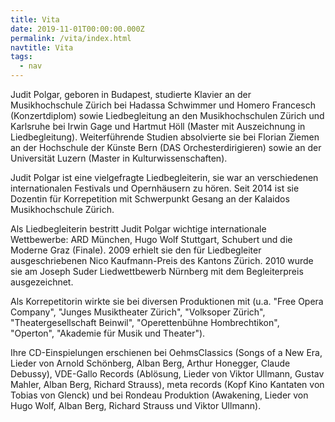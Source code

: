 ```yaml
---
title: Vita
date: 2019-11-01T00:00:00.000Z
permalink: /vita/index.html
navtitle: Vita
tags:
  - nav
---
```

Judit Polgar, geboren in Budapest, studierte Klavier an der Musikhochschule Zürich bei Hadassa Schwimmer und Homero Francesch (Konzertdiplom) sowie Liedbegleitung an den Musikhochschulen Zürich und Karlsruhe bei Irwin Gage und Hartmut Höll (Master mit Auszeichnung in Liedbegleitung). Weiterführende Studien absolvierte sie bei Florian Ziemen an der Hochschule der Künste Bern (DAS Orchesterdirigieren) sowie an der Universität Luzern (Master in Kulturwissenschaften).

Judit Polgar ist eine vielgefragte Liedbegleiterin, sie war an verschiedenen internationalen Festivals und Opernhäusern zu hören. Seit 2014 ist sie Dozentin für Korrepetition mit Schwerpunkt Gesang an der Kalaidos Musikhochschule Zürich.

Als Liedbegleiterin bestritt Judit Polgar wichtige internationale Wettbewerbe: ARD München, Hugo Wolf Stuttgart, Schubert und die Moderne Graz (Finale). 2009 erhielt sie den für Liedbegleiter ausgeschriebenen Nico Kaufmann-Preis des Kantons Zürich. 2010 wurde sie am Joseph Suder Liedwettbewerb Nürnberg mit dem Begleiterpreis ausgezeichnet.

Als Korrepetitorin wirkte sie bei diversen Produktionen mit (u.a. "Free Opera Company", "Junges Musiktheater Zürich", "Volksoper Zürich", "Theatergesellschaft Beinwil", "Operettenbühne Hombrechtikon", "Operton", "Akademie für Musik und Theater").

Ihre CD-Einspielungen erschienen bei OehmsClassics (Songs of a New Era, Lieder von Arnold Schönberg, Alban Berg, Arthur Honegger, Claude Debussy), VDE-Gallo Records (Ablösung, Lieder von Viktor Ullmann, Gustav Mahler, Alban Berg, Richard Strauss), meta records (Kopf Kino Kantaten von Tobias von Glenck) und bei Rondeau Produktion (Awakening, Lieder von Hugo Wolf, Alban Berg, Richard Strauss und Viktor Ullmann).
